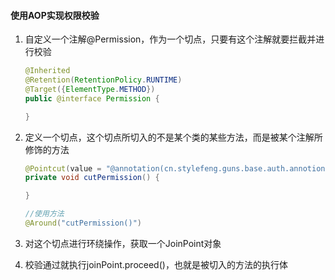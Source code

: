 #### 使用AOP实现权限校验

1. 自定义一个注解@Permission，作为一个切点，只要有这个注解就要拦截并进行校验

   ```java
   @Inherited
   @Retention(RetentionPolicy.RUNTIME)
   @Target({ElementType.METHOD})
   public @interface Permission {
   
   }
   ```

2. 定义一个切点，这个切点所切入的不是某个类的某些方法，而是被某个注解所修饰的方法

   ```java
   @Pointcut(value = "@annotation(cn.stylefeng.guns.base.auth.annotion.Permission)")
   private void cutPermission() {
   
   }
   
   //使用方法
   @Around("cutPermission()")
   ```

3. 对这个切点进行环绕操作，获取一个JoinPoint对象

4. 校验通过就执行joinPoint.proceed()，也就是被切入的方法的执行体


